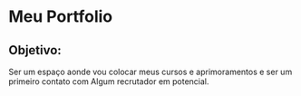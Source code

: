 # Meu Portfolio
 ## Objetivo:
 Ser um espaço aonde vou colocar meus cursos e aprimoramentos e ser um primeiro contato com Algum recrutador em potencial.
 
